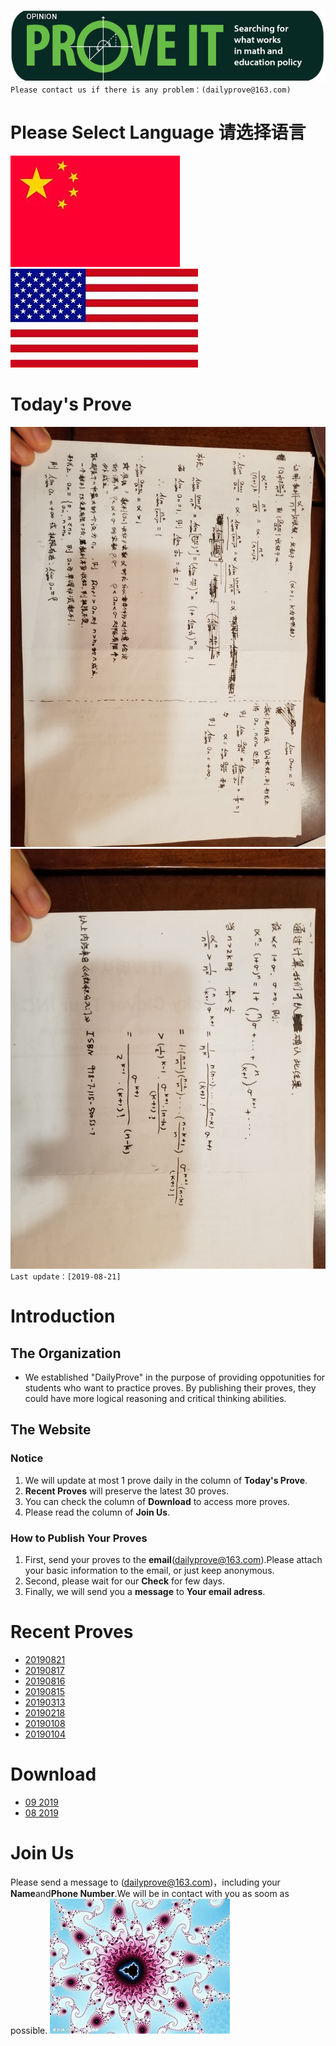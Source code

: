 ![Image](https://github.com/Jasonli08/dailyprove.github.io/raw/master/Images/blog-banner-Prove-It-McCrann.jpg)  
``
Please contact us if there is any problem：(dailyprove@163.com)
``
# Please Select Language 请选择语言
[![](https://github.com/Jasonli08/Proves.github.io/blob/master/th%20(1).jpg)](https://jasonli08.github.io/MeiRiYiZheng.github.io/)  
[![](https://github.com/Jasonli08/Proves.github.io/blob/master/th.jpg)](https://jasonli08.github.io/DailyProve.github.io/)  

# Today's Prove  

[![](https://github.com/Jasonli08/dailyprove.github.io/raw/master/Proves%201908/20190821_055540.jpg)](https://github.com/Jasonli08/dailyprove.github.io/raw/master/Proves%201908/20190821_055540.jpg)
[![](https://github.com/Jasonli08/dailyprove.github.io/raw/master/Proves%201908/20190821_055548.jpg)](https://github.com/Jasonli08/dailyprove.github.io/raw/master/Proves%201908/20190821_055548.jpg)  
``Last update：[2019-08-21]``  

# Introduction

## The Organization

- We established "DailyProve" in the purpose of providing oppotunities for students who want to practice proves. By publishing their proves, they could have more logical reasoning and critical thinking abilities.

## The Website

### Notice

1. We will update at most 1 prove daily in the column of **Today's Prove**.
1. **Recent Proves** will preserve the latest 30 proves.
1. You can check the column of **Download** to access more proves.
1. Please read the column of **Join Us**.

### How to Publish Your Proves

1. First, send your proves to the **email**(dailyprove@163.com).Please attach your basic information to the email, or just keep anonymous.
1. Second, please wait for our **Check** for few days.
1. Finally, we will send you a **message** to **Your email adress**.

# Recent Proves

* [20190821](https://pan.baidu.com/s/1MYXSc8yr4UhpYDQehY1wYQ)
* [20190817](https://pan.baidu.com/s/1LQ8nWpKdNmNT7bxrRzf3ww)
* [20190816](https://pan.baidu.com/s/1UEgXN9MBZUMvdX1Ev9JBJw)
* [20190815](https://pan.baidu.com/s/1EkHIUpyTQe9eWaxtVj87Ig)
* [20190313](https://mp.weixin.qq.com/s/KgAopxh7o7YoT1QrKOyB4w)
* [20190218](https://mp.weixin.qq.com/s/EcS8_Izxsb8DPIstU5KOcw)
* [20190108](https://mp.weixin.qq.com/s/xnyGpBJ9egklSH5nKz3C2Q)
* [20190104](https://mp.weixin.qq.com/s/nkQpnd_Cb6TJPqt89zl7nw)

# Download

* [09 2019](https://pan.baidu.com/s/1HiNTzZ5pI9TlVapYQfwHpQ)
* [08 2019](https://pan.baidu.com/s/1A7VrAwpMZ--Yms5bNng3rA)

# Join Us

Please send a message to (dailyprove@163.com)，including your **Name**and**Phone Number**.We will be in contact with you as soom as possible.
![Image](https://github.com/Jasonli08/dailyprove.github.io/raw/master/Images/th.jpg)
